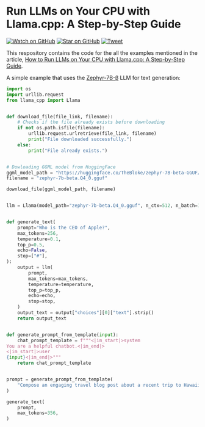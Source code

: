 # Run LLMs on Your CPU with Llama.cpp: A Step-by-Step Guide

[![Watch on GitHub](https://img.shields.io/github/watchers/awinml/llama-cpp-python-bindings.svg?style=social)](https://github.com/awinml/llama-cpp-python-bindings/watchers)
[![Star on GitHub](https://img.shields.io/github/stars/awinml/llama-cpp-python-bindings.svg?style=social)](https://github.com/awinml/llama-cpp-python-bindings/stargazers)
[![Tweet](https://img.shields.io/twitter/url/https/github.com/awinml/llama-cpp-python-bindings.svg?style=social)](https://twitter.com/intent/tweet?url=https%3A%2F%2Fawinml.github.io%2Fllm-ggml-python%2F&via=awinml&text=Run%20LLMs%20on%20Your%20CPU%20with%20Llama.cpp%3A%20A%20Step-by-Step%20Guide&hashtags=llamacpp%2C%20llms)


This respository contains the code for the all the examples mentioned in the article, [How to Run LLMs on Your CPU with Llama.cpp: A Step-by-Step Guide](https://awinml.github.io/llm-ggml-python/
).

A simple example that uses the [Zephyr-7B-β](https://huggingface.co/HuggingFaceH4/zephyr-7b-beta) LLM for text generation:

```python
import os
import urllib.request
from llama_cpp import Llama


def download_file(file_link, filename):
    # Checks if the file already exists before downloading
    if not os.path.isfile(filename):
        urllib.request.urlretrieve(file_link, filename)
        print("File downloaded successfully.")
    else:
        print("File already exists.")


# Dowloading GGML model from HuggingFace
ggml_model_path = "https://huggingface.co/TheBloke/zephyr-7B-beta-GGUF/resolve/main/zephyr-7b-beta.Q4_0.gguf"
filename = "zephyr-7b-beta.Q4_0.gguf"

download_file(ggml_model_path, filename)


llm = Llama(model_path="zephyr-7b-beta.Q4_0.gguf", n_ctx=512, n_batch=126)


def generate_text(
    prompt="Who is the CEO of Apple?",
    max_tokens=256,
    temperature=0.1,
    top_p=0.5,
    echo=False,
    stop=["#"],
):
    output = llm(
        prompt,
        max_tokens=max_tokens,
        temperature=temperature,
        top_p=top_p,
        echo=echo,
        stop=stop,
    )
    output_text = output["choices"][0]["text"].strip()
    return output_text


def generate_prompt_from_template(input):
    chat_prompt_template = f"""<|im_start|>system
You are a helpful chatbot.<|im_end|>
<|im_start|>user
{input}<|im_end|>"""
    return chat_prompt_template


prompt = generate_prompt_from_template(
    "Compose an engaging travel blog post about a recent trip to Hawaii, highlighting cultural experiences and must-see attractions."
)

generate_text(
    prompt,
    max_tokens=356,
)
```
